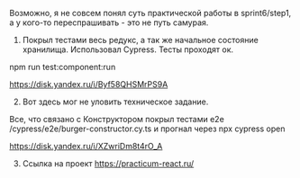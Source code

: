 Возможно, я не совсем понял суть практической работы в sprint6/step1, а у кого-то переспрашивать - это не путь самурая.

1. Покрыл тестами весь редукс, а так же начальное состояние хранилища. Использовал Cypress. Тесты проходят ок.

npm run test:component:run

https://disk.yandex.ru/i/Byf58QHSMrPS9A

2. Вот здесь мог не уловить техническое задание.

Все, что связано с Конструктором покрыл тестами e2e /cypress/e2e/burger-constructor.cy.ts и прогнал через npx cypress open

https://disk.yandex.ru/i/XZwriDm8t4rO_A


3. Ссылка на проект https://practicum-react.ru/
